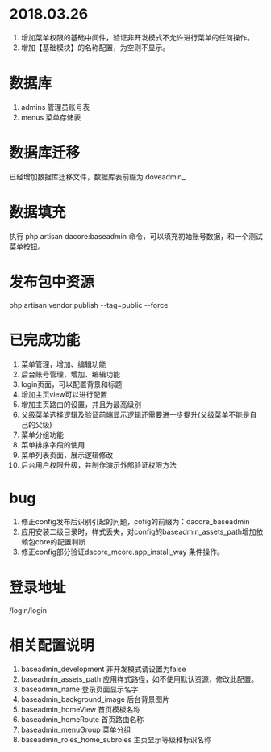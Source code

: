 # 2018.03.26
1. 增加菜单权限的基础中间件，验证非开发模式不允许进行菜单的任何操作。
2. 增加【基础模块】的名称配置，为空则不显示。


# 数据库
1. admins 管理员账号表
2. menus  菜单存储表

# 数据库迁移
已经增加数据库迁移文件，数据库表前缀为 doveadmin_

# 数据填充
执行  php artisan dacore:baseadmin 命令，可以填充初始账号数据，和一个测试菜单按钮。

# 发布包中资源 
php artisan vendor:publish --tag=public --force 

# 已完成功能
1. 菜单管理，增加、编辑功能
2. 后台账号管理，增加、编辑功能
3. login页面，可以配置背景和标题
4. 增加主页view可以进行配置
5. 增加主页路由的设置，并且为最高级别
6. 父级菜单选择逻辑及验证前端显示逻辑还需要进一步提升(父级菜单不能是自己的父级)
7. 菜单分组功能
8. 菜单排序字段的使用 
9. 菜单列表页面，展示逻辑修改
10. 后台用户权限升级，并制作演示外部验证权限方法

# bug
1. 修正config发布后识别引起的问题，cofig的前缀为：dacore_baseadmin
2. 应用安装二级目录时，样式丢失，对config的baseadmin_assets_path增加依赖包core的配置判断
3. 修正config部分验证dacore_mcore.app_install_way 条件操作。

# 登录地址
/login/login

# 相关配置说明
1. baseadmin_development 非开发模式请设置为false
2. baseadmin_assets_path 应用样式路径，如不使用默认资源，修改此配置。
3. baseadmin_name 登录页面显示名字
4. baseadmin_background_image  后台背景图片
5. baseadmin_homeView  首页模板名称
6. baseadmin_homeRoute  首页路由名称
7. baseadmin_menuGroup  菜单分组
8. baseadmin_roles_home_subroles  主页显示等级和标识名称
